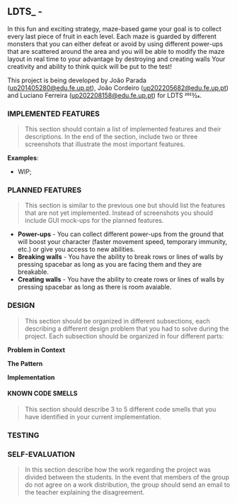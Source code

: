 ## LDTS_<l09><gr01> - <project-l09gr01>


In this fun and exciting strategy, maze-based game your goal is to collect every last piece of fruit in each level. Each maze is guarded by different monsters that you can either defeat or avoid by using different power-ups that are scattered around the area 
and you will be able to modify the maze layout in real time to your advantage by destroying and creating walls
Your creativity and ability to think quick will be put to the test!

This project is being developed by João Parada (up201405280@edu.fe.up.pt), João Cordeiro (up202205682@edu.fe.up.pt) and Luciano Ferreira (up202208158@edu.fe.up.pt) for LDTS 2023⁄24.

### IMPLEMENTED FEATURES

> This section should contain a list of implemented features and their descriptions. In the end of the section, include two or three screenshots that illustrate the most important features.

**Examples**:

- WIP;

### PLANNED FEATURES

> This section is similar to the previous one but should list the features that are not yet implemented. Instead of screenshots you should include GUI mock-ups for the planned features.

- **Power-ups** - You can collect different power-ups from the ground that will boost your character (faster movement speed, temporary immunity, etc.) or give you access to new abilities.
- **Breaking walls** - You have the ability to break rows or lines of walls by pressing spacebar as long as you are facing them and they are breakable.
- **Creating walls** - You have the ability to create rows or lines of walls by pressing spacebar as long as there is room avaiable.

### DESIGN

> This section should be organized in different subsections, each describing a different design problem that you had to solve during the project. Each subsection should be organized in four different parts:



**Problem in Context**



**The Pattern**



**Implementation**



#### KNOWN CODE SMELLS

> This section should describe 3 to 5 different code smells that you have identified in your current implementation.

### TESTING


### SELF-EVALUATION

> In this section describe how the work regarding the project was divided between the students. In the event that members of the group do not agree on a work distribution, the group should send an email to the teacher explaining the disagreement.


